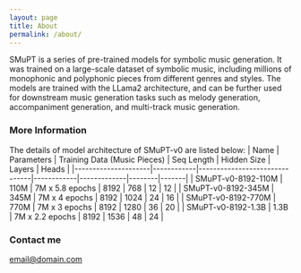 ```yaml
---
layout: page
title: About
permalink: /about/
---
```


SMuPT is a series of pre-trained models for symbolic music generation. It was trained on a large-scale dataset of symbolic music, including millions of monophonic and polyphonic pieces from different genres and styles. The models are trained with the LLama2 architecture, and can be further used for downstream music generation tasks such as melody generation, accompaniment generation, and multi-track music generation.

### More Information

The details of model architecture of SMuPT-v0 are listed below:
| Name                | Parameters | Training Data (Music Pieces) | Seq Length | Hidden Size | Layers | Heads |
|---------------------|------------|-------------------------------|------------|-------------|--------|-------|
| SMuPT-v0-8192-110M  | 110M       | 7M x 5.8 epochs               | 8192       | 768         | 12     | 12    |
| SMuPT-v0-8192-345M  | 345M       | 7M x 4 epochs                 | 8192       | 1024        | 24     | 16    |
| SMuPT-v0-8192-770M  | 770M       | 7M x 3 epochs                 | 8192       | 1280        | 36     | 20    |
| SMuPT-v0-8192-1.3B  | 1.3B       | 7M x 2.2 epochs               | 8192       | 1536        | 48     | 24    |

### Contact me

[email@domain.com](mailto:email@domain.com)